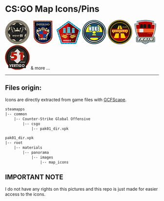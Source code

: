 # CS:GO Map Icons/Pins

![dust2](80x80/collection_icon_de_dust2.png) ![inferno](80x80/collection_icon_de_inferno.png) ![mirage](80x80/collection_icon_de_mirage.png) ![nuke](80x80/collection_icon_de_nuke.png) ![overpass](80x80/collection_icon_de_overpass.png) ![train](80x80/collection_icon_de_train.png) ![vertigo](80x80/collection_icon_de_vertigo.png) & more ...

---

## Files origin:

Icons are directly extracted from game files with [GCFScape](https://developer.valvesoftware.com/wiki/GCFScape). 

```
steamapps
|-- common
    |-- Counter-Strike Global Offensive
        |-- csgo
            |-- pak01_dir.vpk
```

```
pak01_dir.vpk
|-- root
    |-- materials
        |-- panorama
            |-- images
                |-- map_icons
```

## IMPORTANT NOTE
I do not have any rights on this pictures and this repo is just made for easier access to the icons.
